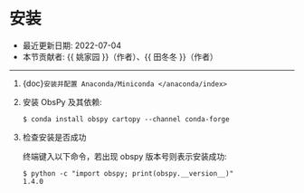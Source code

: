 # 安装

- 最近更新日期: 2022-07-04
- 本节贡献者: {{ 姚家园 }}（作者）、{{ 田冬冬 }}（作者）

---

1. {doc}`安装并配置 Anaconda/Miniconda </anaconda/index>`

2. 安装 ObsPy 及其依赖:

   ```
   $ conda install obspy cartopy --channel conda-forge
   ```

3. 检查安装是否成功

   终端键入以下命令，若出现 obspy 版本号则表示安装成功:

   ```
   $ python -c "import obspy; print(obspy.__version__)"
   1.4.0
   ```
